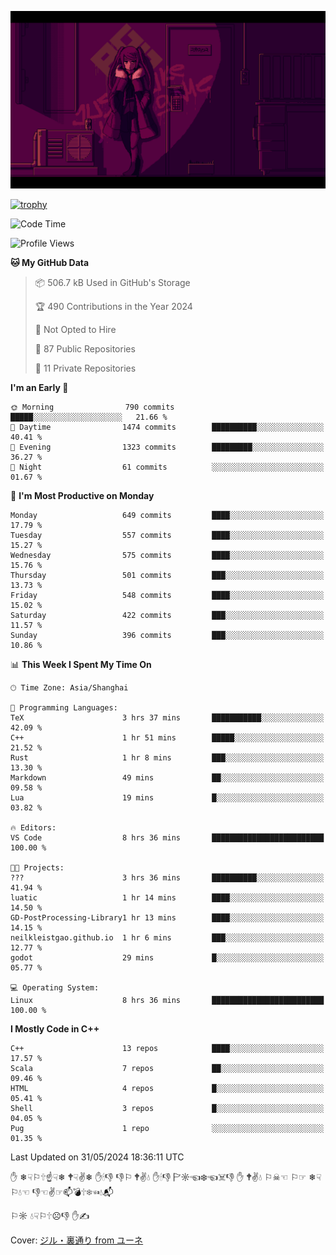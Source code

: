 ![](imgs/main.png)

[![trophy](https://github-profile-trophy.vercel.app/?username=NeilKleistGao&theme=dracula)](https://github.com/ryo-ma/github-profile-trophy)

<!--START_SECTION:waka-->
![Code Time](http://img.shields.io/badge/Code%20Time-1%2C016%20hrs%2039%20mins-blue)

![Profile Views](http://img.shields.io/badge/Profile%20Views-0-blue)

**🐱 My GitHub Data** 

> 📦 506.7 kB Used in GitHub's Storage 
 > 
> 🏆 490 Contributions in the Year 2024
 > 
> 🚫 Not Opted to Hire
 > 
> 📜 87 Public Repositories 
 > 
> 🔑 11 Private Repositories 
 > 
**I'm an Early 🐤** 

```text
🌞 Morning                790 commits         █████░░░░░░░░░░░░░░░░░░░░   21.66 % 
🌆 Daytime                1474 commits        ██████████░░░░░░░░░░░░░░░   40.41 % 
🌃 Evening                1323 commits        █████████░░░░░░░░░░░░░░░░   36.27 % 
🌙 Night                  61 commits          ░░░░░░░░░░░░░░░░░░░░░░░░░   01.67 % 
```
📅 **I'm Most Productive on Monday** 

```text
Monday                   649 commits         ████░░░░░░░░░░░░░░░░░░░░░   17.79 % 
Tuesday                  557 commits         ████░░░░░░░░░░░░░░░░░░░░░   15.27 % 
Wednesday                575 commits         ████░░░░░░░░░░░░░░░░░░░░░   15.76 % 
Thursday                 501 commits         ███░░░░░░░░░░░░░░░░░░░░░░   13.73 % 
Friday                   548 commits         ████░░░░░░░░░░░░░░░░░░░░░   15.02 % 
Saturday                 422 commits         ███░░░░░░░░░░░░░░░░░░░░░░   11.57 % 
Sunday                   396 commits         ███░░░░░░░░░░░░░░░░░░░░░░   10.86 % 
```


📊 **This Week I Spent My Time On** 

```text
🕑︎ Time Zone: Asia/Shanghai

💬 Programming Languages: 
TeX                      3 hrs 37 mins       ███████████░░░░░░░░░░░░░░   42.09 % 
C++                      1 hr 51 mins        █████░░░░░░░░░░░░░░░░░░░░   21.52 % 
Rust                     1 hr 8 mins         ███░░░░░░░░░░░░░░░░░░░░░░   13.30 % 
Markdown                 49 mins             ██░░░░░░░░░░░░░░░░░░░░░░░   09.58 % 
Lua                      19 mins             █░░░░░░░░░░░░░░░░░░░░░░░░   03.82 % 

🔥 Editors: 
VS Code                  8 hrs 36 mins       █████████████████████████   100.00 % 

🐱‍💻 Projects: 
???                      3 hrs 36 mins       ██████████░░░░░░░░░░░░░░░   41.94 % 
luatic                   1 hr 14 mins        ████░░░░░░░░░░░░░░░░░░░░░   14.50 % 
GD-PostProcessing-Library1 hr 13 mins        ████░░░░░░░░░░░░░░░░░░░░░   14.15 % 
neilkleistgao.github.io  1 hr 6 mins         ███░░░░░░░░░░░░░░░░░░░░░░   12.77 % 
godot                    29 mins             █░░░░░░░░░░░░░░░░░░░░░░░░   05.77 % 

💻 Operating System: 
Linux                    8 hrs 36 mins       █████████████████████████   100.00 % 
```

**I Mostly Code in C++** 

```text
C++                      13 repos            ████░░░░░░░░░░░░░░░░░░░░░   17.57 % 
Scala                    7 repos             ██░░░░░░░░░░░░░░░░░░░░░░░   09.46 % 
HTML                     4 repos             █░░░░░░░░░░░░░░░░░░░░░░░░   05.41 % 
Shell                    3 repos             █░░░░░░░░░░░░░░░░░░░░░░░░   04.05 % 
Pug                      1 repo              ░░░░░░░░░░░░░░░░░░░░░░░░░   01.35 % 
```




 Last Updated on 31/05/2024 18:36:11 UTC
<!--END_SECTION:waka-->

✋ ❄☟⚐🕆☝☟❄ 🕈☟✌❄ ✋🕯👎 👎⚐ 🕈✌💧 ✋🕯👎 🏱☼☜❄☜☠👎 ✋ 🕈✌💧 ⚐☠☜ ⚐☞ ❄☟⚐💧☜ 👎☜✌☞📫💣🕆❄☜💧📬

⚐☼ 💧☟⚐🕆☹👎 ✋✍

Cover: [ジル・裏通り from ユーネ](https://www.pixiv.net/artworks/62127066)
